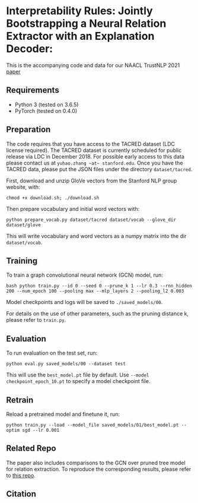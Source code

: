 # Interpretability Rules: Jointly Bootstrapping a Neural Relation Extractor with an Explanation Decoder: 

This is the accompanying code and data for our NAACL TrustNLP 2021 [paper](http://clulab.cs.arizona.edu/papers/trustNLP2021_edin.pdf) 

## Requirements

- Python 3 (tested on 3.6.5)
- PyTorch (tested on 0.4.0)

## Preparation

The code requires that you have access to the TACRED dataset (LDC license required). The TACRED dataset is currently scheduled for public release via LDC in December 2018. For possible early access to this data please contact us at `yuhao.zhang ~at~ stanford.edu`. Once you have the TACRED data, please put the JSON files under the directory `dataset/tacred`.

First, download and unzip GloVe vectors from the Stanford NLP group website, with:
```
chmod +x download.sh; ./download.sh
```

Then prepare vocabulary and initial word vectors with:
```
python prepare_vocab.py dataset/tacred dataset/vocab --glove_dir dataset/glove
```

This will write vocabulary and word vectors as a numpy matrix into the dir `dataset/vocab`.

## Training

To train a graph convolutional neural network (GCN) model, run:
```
bash python train.py --id 0 --seed 0 --prune_k 1 --lr 0.3 --rnn_hidden 200 --num_epoch 100 --pooling max --mlp_layers 2 --pooling_l2 0.003
```

Model checkpoints and logs will be saved to `./saved_models/00`.


For details on the use of other parameters, such as the pruning distance k, please refer to `train.py`.

## Evaluation

To run evaluation on the test set, run:
```
python eval.py saved_models/00 --dataset test
```

This will use the `best_model.pt` file by default. Use `--model checkpoint_epoch_10.pt` to specify a model checkpoint file.

## Retrain

Reload a pretrained model and finetune it, run:
```
python train.py --load --model_file saved_models/01/best_model.pt --optim sgd --lr 0.001
```

## Related Repo

The paper also includes comparisons to the GCN over pruned tree model for relation extraction. To reproduce the corresponding results, please refer to [this repo](https://github.com/qipeng/gcn-over-pruned-trees).

## Citation